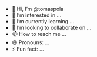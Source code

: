 - 👋 Hi, I’m @tomaspola
- 👀 I’m interested in ...
- 🌱 I’m currently learning ...
- 💞️ I’m looking to collaborate on ...
- 📫 How to reach me ...
- 😄 Pronouns: ...
- ⚡ Fun fact: ...

<!---
tomaspola/tomaspola is a ✨ special ✨ repository because its `README.md` (this file) appears on your GitHub profile.
You can click the Preview link to take a look at your changes.
--->
